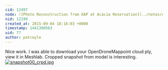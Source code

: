 ```yaml
---
cid: 12497
node: ![Photo Reconstruction from KAP at Acacia Reservation](../notes/dbenjamin/09-04-2015/photo-reconstruction-from-kap-at-acacia-reservation)
nid: 12199
created_at: 2015-09-04 18:16:03 +0000
timestamp: 1441390563
uid: 77
author: patcoyle
---
```


Nice work. I was able to download your OpenDroneMappoint cloud ply, view it in Meshlab. Cropped snapshot from model is interesting.
[![snapshot00_crpd.jpg](https://i.publiclab.org/system/images/photos/000/011/489/medium/snapshot00_crpd.jpg)](https://i.publiclab.org/system/images/photos/000/011/489/original/snapshot00_crpd.jpg)

